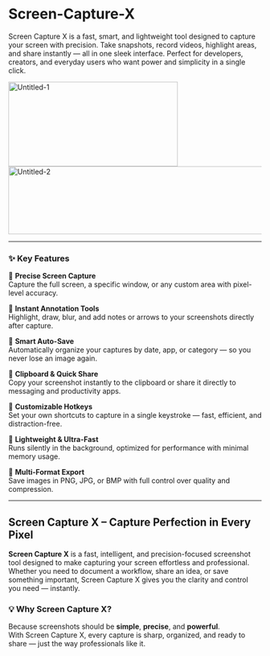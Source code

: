 # Screen-Capture-X
Screen Capture X is a fast, smart, and lightweight tool designed to capture your screen with precision. Take snapshots, record videos, highlight areas, and share instantly — all in one sleek interface. Perfect for developers, creators, and everyday users who want power and simplicity in a single click.


<img width="337" height="168" alt="Untitled-1" src="https://github.com/user-attachments/assets/eeb58bbc-175a-42d1-acc2-2e0754b2c549" />


<img width="611" height="135" alt="Untitled-2" src="https://github.com/user-attachments/assets/85750c7a-e8a4-4bff-bd05-fb6f434bc543" />

----------

### ✨ **Key Features**

🔹 **Precise Screen Capture**  
Capture the full screen, a specific window, or any custom area with pixel-level accuracy.

🔹 **Instant Annotation Tools**  
Highlight, draw, blur, and add notes or arrows to your screenshots directly after capture.

🔹 **Smart Auto-Save**  
Automatically organize your captures by date, app, or category — so you never lose an image again.

🔹 **Clipboard & Quick Share**  
Copy your screenshot instantly to the clipboard or share it directly to messaging and productivity apps.

🔹 **Customizable Hotkeys**  
Set your own shortcuts to capture in a single keystroke — fast, efficient, and distraction-free.

🔹 **Lightweight & Ultra-Fast**  
Runs silently in the background, optimized for performance with minimal memory usage.

🔹 **Multi-Format Export**  
Save images in PNG, JPG, or BMP with full control over quality and compression.

----------

## **Screen Capture X – Capture Perfection in Every Pixel**

**Screen Capture X** is a fast, intelligent, and precision-focused screenshot tool designed to make capturing your screen effortless and professional.  
Whether you need to document a workflow, share an idea, or save something important, Screen Capture X gives you the clarity and control you need — instantly.

### 💡 **Why Screen Capture X?**

Because screenshots should be **simple**, **precise**, and **powerful**.  
With Screen Capture X, every capture is sharp, organized, and ready to share — just the way professionals like it.
